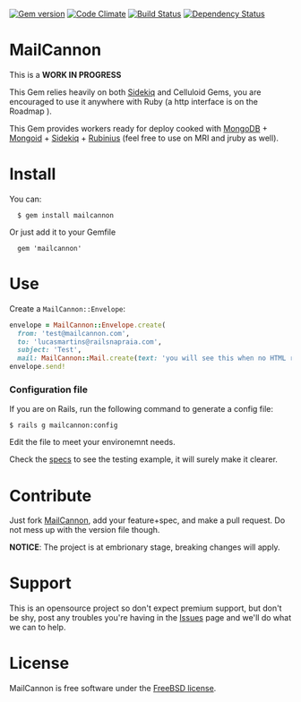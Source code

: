 [![Gem version](https://badge.fury.io/rb/mailcannon.png)](http://rubygems.org/gems/mailcannon) [![Code Climate](https://codeclimate.com/github/lucasmartins/mailcannon.png)](https://codeclimate.com/github/lucasmartins/mailcannon) [![Build Status](https://travis-ci.org/lucasmartins/mailcannon.png?branch=master)](https://travis-ci.org/lucasmartins/mailcannon) [![Dependency Status](https://gemnasium.com/lucasmartins/mailcannon.png)](https://gemnasium.com/lucasmartins/mailcannon)

MailCannon
==========

This is a **WORK IN PROGRESS**

This Gem relies heavily on both [Sidekiq](https://github.com/mperham/sidekiq) and Celluloid Gems, you are encouraged to use it anywhere with Ruby (a http interface is on the Roadmap ).

This Gem provides workers ready for deploy cooked with [MongoDB](http://www.mongodb.org/) + [Mongoid](https://github.com/mongoid/mongoid) + [Sidekiq](https://github.com/mperham/sidekiq) + [Rubinius](http://rubini.us/) (feel free to use on MRI and jruby as well).

Install
=======

You can:
```
  $ gem install mailcannon
```

Or just add it to your Gemfile
```
  gem 'mailcannon'
```

Use
===

Create a `MailCannon::Envelope`:
```ruby
envelope = MailCannon::Envelope.create(
  from: 'test@mailcannon.com',
  to: 'lucasmartins@railsnapraia.com',
  subject: 'Test',
  mail: MailCannon::Mail.create(text: 'you will see this when no HTML reader is available', html: 'this should be an HTML'))
envelope.send!
```
### Configuration file
If you are on Rails, run the following command to generate a config file:

`$ rails g mailcannon:config`

Edit the file to meet your environemnt needs.

Check the [specs](https://github.com/lucasmartins/mailcannon/tree/master/spec) to see the testing example, it will surely make it clearer.

Contribute
==========

Just fork [MailCannon](https://github.com/lucasmartins/mailcannon), add your feature+spec, and make a pull request. Do not mess up with the version file though.

**NOTICE**: The project is at embrionary stage, breaking changes will apply.

Support
=======

This is an opensource project so don't expect premium support, but don't be shy, post any troubles you're having in the [Issues](https://github.com/lucasmartins/mailcannon/issues) page and we'll do what we can to help.

License
=======

MailCannon is free software under the [FreeBSD license](http://www.freebsd.org/copyright/freebsd-license.html).
